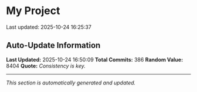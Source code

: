 # My Project


Last updated: 2025-10-24 16:25:37


































































































































































































































































































































































































## Auto-Update Information

**Last Updated:** 2025-10-24 16:50:09
**Total Commits:** 386
**Random Value:** 8404
**Quote:** _Consistency is key._

---
_This section is automatically generated and updated._